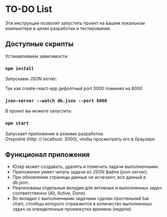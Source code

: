# TO-DO List 

Эти инструкции позволят запустить проект на вашем локальном компьютере в целях разработки и тестирования.

## Доступные скрипты

Устанавливаем зависимости:

### `npm install`

Запускаем JSON server:

Так как create-react-app дефолтный port 3000 поменял на 8000

### `json-server --watch db.json --port 8000`

В проект вы можете запустить:

### `npm start`

Запускает приложение в режиме разработки. \
Откройте (http: // localhost: 3000), чтобы просмотреть его в браузере.

## Функционал приложения

- Юзер может создавать, удалять и помечать задачи выполненными.
- Приложение умеет читать задачи из JSON файла (json-server).
- При обновлении страницы данные не исчезают, все данный в db.json.
- Реализованы отдельные вкладки для активных и выполненных задач соответственно (All, Active, Done).
- Во вкладке с выполненными задачами сделан простенький bar chart, столбцы которого отражаются в количество выполненных задач за определенные промежутки времени (недели).
